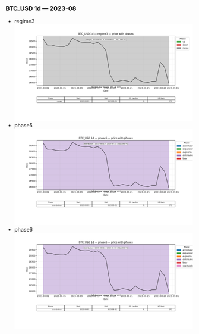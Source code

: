 ### BTC_USD 1d — 2023-08

- regime3
![BTC_USD_1d_regime3_2023-08_phase_price.png](outputs/fourier/phase_monthly/BTC_USD/1d/2023/2023-08/BTC_USD_1d_regime3_2023-08_phase_price.png)
- phase5
![BTC_USD_1d_phase5_2023-08_phase_price.png](outputs/fourier/phase_monthly/BTC_USD/1d/2023/2023-08/BTC_USD_1d_phase5_2023-08_phase_price.png)
- phase6
![BTC_USD_1d_phase6_2023-08_phase_price.png](outputs/fourier/phase_monthly/BTC_USD/1d/2023/2023-08/BTC_USD_1d_phase6_2023-08_phase_price.png)